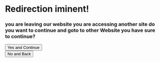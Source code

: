 <script>

    const queryString = window.location.search;
    const urlParams = new URLSearchParams(queryString);
    const page = urlParams.get('page')
    const from = urlParams.get('from')

    console.log("Url for Redirect:")
    console.log(page)
    
    document.getElementById('test1').innerHTML = "idk"; 

    if (page == null) { window.location.href = "RequestError?code=page for redirect not found"}

    if (page == "https://github.com/gabrielramires/MinecraftServerMenu/wiki") { 
        document.getElementById('test1').innerHTML = "wiki page _confiabled_ - in github and from gabrielramires.";
    } else {
        document.getElementById('test1').innerHTML = "hmm. _maybe unreliable_ - not from gabrielramires.";
    }

    function Return() {
        if (from != null) {
            window.location.href = from;
        } else {
            window.location.href = "."
        };
    }

    function StartRedirect() {
        if (page != null) {
            window.location.href = page;
        } else {
            alert("page not found calling null")
            console.log("page not found calling null")
        }
    }

</script>

# Redirection iminent!

<p id="test1"></p>

<h3>you are leaving our website you are accessing another site do you want to continue and goto to other Website you have sure to continue?</h3>

<button onclick="StartRedirect()">Yes and Continue</button>\
<button onclick="Return()">No and Back</button>
